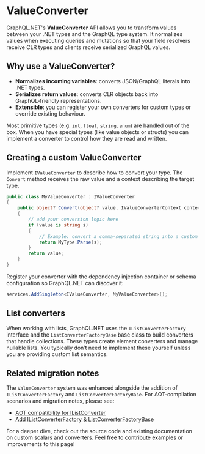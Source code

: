 # ValueConverter

GraphQL.NET's **ValueConverter** API allows you to transform values between your .NET types and the GraphQL type system. It normalizes values when executing queries and mutations so that your field resolvers receive CLR types and clients receive serialized GraphQL values.

## Why use a ValueConverter?

- **Normalizes incoming variables**: converts JSON/GraphQL literals into .NET types.
- **Serializes return values**: converts CLR objects back into GraphQL‑friendly representations.
- **Extensible**: you can register your own converters for custom types or override existing behaviour.

Most primitive types (e.g. `int`, `float`, `string`, `enum`) are handled out of the box. When you have special types (like value objects or structs) you can implement a converter to control how they are read and written.

## Creating a custom ValueConverter

Implement `IValueConverter` to describe how to convert your type. The `Convert` method receives the raw value and a context describing the target type.

```csharp
public class MyValueConverter : IValueConverter
{
    public object? Convert(object? value, IValueConverterContext context)
    {
        // add your conversion logic here
        if (value is string s)
        {
            // Example: convert a comma‑separated string into a custom type
            return MyType.Parse(s);
        }
        return value;
    }
}
```

Register your converter with the dependency injection container or schema configuration so GraphQL.NET can discover it:

```csharp
services.AddSingleton<IValueConverter, MyValueConverter>();
```

## List converters

When working with lists, GraphQL.NET uses the `IListConverterFactory` interface and the `ListConverterFactoryBase` base class to build converters that handle collections. These types create element converters and manage nullable lists. You typically don’t need to implement these yourself unless you are providing custom list semantics.

## Related migration notes

The `ValueConverter` system was enhanced alongside the addition of `IListConverterFactory` and `ListConverterFactoryBase`. For AOT‑compilation scenarios and migration notes, please see:

- [AOT compatibility for IListConverter](https://github.com/graphql-dotnet/graphql-dotnet/issues/3932)
- [Add IListConverterFactory & ListConverterFactoryBase](https://github.com/graphql-dotnet/graphql-dotnet/issues/3931)

For a deeper dive, check out the source code and existing documentation on custom scalars and converters. Feel free to contribute examples or improvements to this page!
